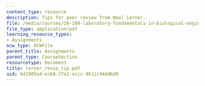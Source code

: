```yaml
---
content_type: resource
description: Tips for peer review from Neal Lerner.
file: /media/courses/20-109-laboratory-fundamentals-in-biological-engineering-fall-2007/641905a4ecb827a1accc8611c94dd6d9_lerner_revie_tip.pdf
file_type: application/pdf
learning_resource_types:
- Assignments
ocw_type: OCWFile
parent_title: Assignments
parent_type: CourseSection
resourcetype: Document
title: lerner_revie_tip.pdf
uid: 641905a4-ecb8-27a1-accc-8611c94dd6d9
---
```

